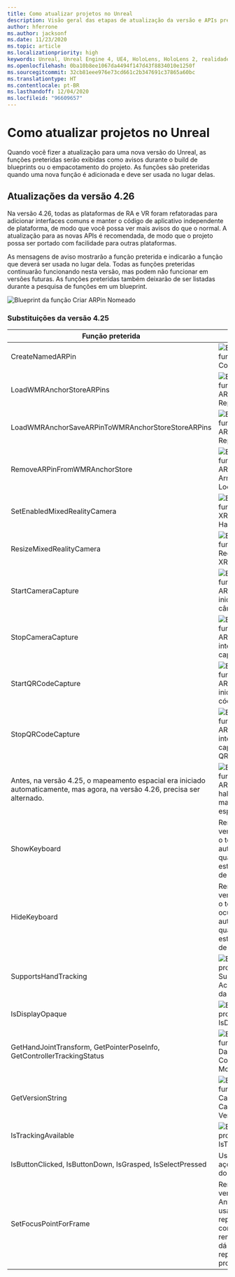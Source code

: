 ```yaml
---
title: Como atualizar projetos no Unreal
description: Visão geral das etapas de atualização da versão e APIs preteridas em projetos do Unreal.
author: hferrone
ms.author: jacksonf
ms.date: 11/23/2020
ms.topic: article
ms.localizationpriority: high
keywords: Unreal, Unreal Engine 4, UE4, HoloLens, HoloLens 2, realidade misturada, desenvolvimento, documentação, guias, recursos, headset de realidade misturada, headset do windows mixed reality, headset de realidade virtual, portabilidade, atualização
ms.openlocfilehash: 0ba10b8ee1067da4494f147d43f8834010e1250f
ms.sourcegitcommit: 32cb81eee976e73cd661c2b347691c37865a60bc
ms.translationtype: HT
ms.contentlocale: pt-BR
ms.lasthandoff: 12/04/2020
ms.locfileid: "96609657"
---
```

# <a name="upgrading-projects-in-unreal"></a>Como atualizar projetos no Unreal

Quando você fizer a atualização para uma nova versão do Unreal, as funções preteridas serão exibidas como avisos durante o build de blueprints ou o empacotamento do projeto.  As funções são preteridas quando uma nova função é adicionada e deve ser usada no lugar delas. 

## <a name="426-upgrades"></a>Atualizações da versão 4.26
 
Na versão 4.26, todas as plataformas de RA e VR foram refatoradas para adicionar interfaces comuns e manter o código de aplicativo independente de plataforma, de modo que você possa ver mais avisos do que o normal.  A atualização para as novas APIs é recomendada, de modo que o projeto possa ser portado com facilidade para outras plataformas.

As mensagens de aviso mostrarão a função preterida e indicarão a função que deverá ser usada no lugar dela.  Todas as funções preteridas continuarão funcionando nesta versão, mas podem não funcionar em versões futuras.  As funções preteridas também deixarão de ser listadas durante a pesquisa de funções em um blueprint.

![Blueprint da função Criar ARPin Nomeado](images/unreal-porting-img-01.png)

### <a name="425-deprecations"></a>Substituições da versão 4.25

| Função preterida | Nova função |
| --- | --- |
| CreateNamedARPin | ![Blueprint da função Fixar Componente](images/unreal-porting-img-02.png) |
| LoadWMRAnchorStoreARPins | ![Blueprint da função Carregar ARPins do Repositório Local](images/unreal-porting-img-03.png) |
| LoadWMRAnchorSaveARPinToWMRAnchorStoreStoreARPins | ![Blueprint da função Salvar ARPin no Repositório Local](images/unreal-porting-img-04.png) |
| RemoveARPinFromWMRAnchorStore | ![Blueprint da função Remover ARPin do Armazenamento Local](images/unreal-porting-img-05.png) |
| SetEnabledMixedRealityCamera | ![Blueprint da função Definir XRCamera Habilitada](images/unreal-porting-img-06.png) |
| ResizeMixedRealityCamera | ![Blueprint da função Redimensionar XRCamera](images/unreal-porting-img-07.png) |
| StartCameraCapture | ![Blueprint da função Alternar ARCapture para iniciar a captura da câmera](images/unreal-porting-img-08.png) |
| StopCameraCapture | ![Blueprint da função Alternar ARCapture para interromper a captura da câmera](images/unreal-porting-img-09.png) |
| StartQRCodeCapture | ![Blueprint da função Alternar ARCapture para iniciar a captura do código QR](images/unreal-porting-img-10.png) |
| StopQRCodeCapture | ![Blueprint da função Alternar ARCapture para interromper a captura do código QR](images/unreal-porting-img-11.png) |
| Antes, na versão 4.25, o mapeamento espacial era iniciado automaticamente, mas agora, na versão 4.26, precisa ser alternado. | ![Blueprint da função Alternar ARCapture para habilitar o mapeamento espacial](images/unreal-porting-img-12.png) |
| ShowKeyboard | Removida da versão 4.26, pois o teclado é exibido automaticamente quando o foco está em um widget de texto. |
| HideKeyboard | Removida da versão 4.26, pois o teclado é ocultado automaticamente quando o foco não está em um widget de texto. |
| SupportsHandTracking | ![Blueprint da propriedade Suporte ao Acompanhamento da Mão](images/unreal-porting-img-13.png) |
| IsDisplayOpaque | ![Blueprint da propriedade IsDisplayOpaque](images/unreal-porting-img-14.png) |
| GetHandJointTransform, GetPointerPoseInfo, GetControllerTrackingStatus | ![Blueprint da função Obter Dados do Controlador de Movimentos](images/unreal-porting-img-15.png) |
| GetVersionString | ![Blueprint da função Obter Cadeia de Caracteres da Versão](images/unreal-porting-img-16.png) |
| IsTrackingAvailable | ![Blueprint da propriedade IsTrackingAvailable](images/unreal-porting-img-17.png) |
| IsButtonClicked, IsButtonDown, IsGrasped, IsSelectPressed | Use o sistema de ações de entrada do Unreal. |
| SetFocusPointForFrame | Removida da versão 4.26.  Anteriormente usado para reprojeção na comunicação remota, que agora dá suporte à reprojeção de profundidade. |